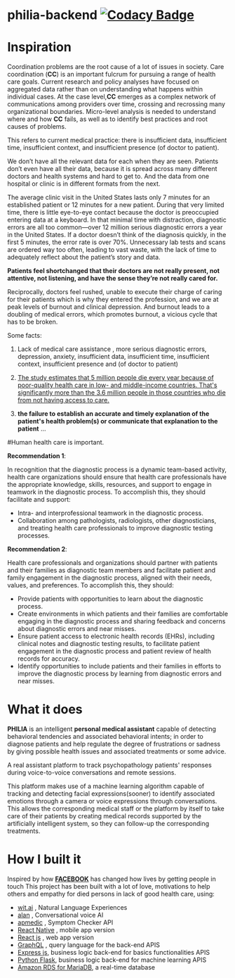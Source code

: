 # philia-backend [![Codacy Badge](https://app.codacy.com/project/badge/Grade/01efe88910f04681a0da5d02cce076c2)](https://www.codacy.com?utm_source=github.com&amp;utm_medium=referral&amp;utm_content=Phil-Jayz/philia-webmin&amp;utm_campaign=Badge_Grade)

# Inspiration

Coordination problems are the root cause of a lot of issues in society. Care coordination (**CC**) is an important fulcrum for pursuing a range of health care goals. Current research and policy analyses have focused on aggregated data rather than on understanding what happens within individual cases. At the case level,**CC** emerges as a complex network of communications among providers over time, crossing and recrossing many organizational boundaries. Micro-level analysis is needed to understand where and how **CC** fails, as well as to identify best practices and root causes of problems.

This refers to current medical practice: there is insufficient data, insufficient time, insufficient context, and insufficient presence (of doctor to patient).

We don’t have all the relevant data for each when they are seen. Patients don’t even have all their data, because it is spread across many different doctors and health systems and hard to get to. And the data from one hospital or clinic is in different formats from the next.

The average clinic visit in the United States lasts only 7 minutes for an established patient or 12 minutes for a new patient. During that very limited time, there is little eye-to-eye contact because the doctor is preoccupied entering data at a keyboard. In that minimal time with distraction, diagnostic errors are all too common—over 12 million serious diagnostic errors a year in the United States. If a doctor doesn’t think of the diagnosis quickly, in the first 5 minutes, the error rate is over 70%. Unnecessary lab tests and scans are ordered way too often, leading to vast waste, with the lack of time to adequately reflect about the patient’s story and data.

**Patients feel shortchanged that their doctors are not really present, not attentive, not listening, and have the sense they’re not really cared for.**

Reciprocally, doctors feel rushed, unable to execute their charge of caring for their patients which is why they entered the profession, and we are at peak levels of burnout and clinical depression. And burnout leads to a doubling of medical errors, which promotes burnout, a vicious cycle that has to be broken.

Some facts:

1.  Lack of medical care assistance , more serious diagnostic errors, depression, anxiety, insufficient data, insufficient time, insufficient context, insufficient presence and  (of doctor to patient) 

2.  [The study estimates that 5 million people die every year because of poor-quality health care in low- and middle-income countries. That's significantly more than the 3.6 million people in those countries who die from not having access to care.](https://www.npr.org/sections/goatsandsoda/2018/09/05/644928153/what-kills-5-million-people-a-year-its-not-just-disease)

3.  **the failure to  establish an accurate and timely explanation of the patient's health problem(s) or communicate that explanation to the patient** ...

#Human health care is important.

**Recommendation 1**: 

In recognition that the diagnostic process is a dynamic team-based activity, health care organizations should ensure that health care professionals have the appropriate knowledge, skills, resources, and support to engage in teamwork in the diagnostic process. To accomplish this, they should facilitate and support:

- Intra- and interprofessional teamwork in the diagnostic process.
- Collaboration among pathologists, radiologists, other diagnosticians, and treating health care professionals to improve diagnostic testing processes.
 
**Recommendation 2**: 

Health care professionals and organizations should partner with patients and their families as diagnostic team members and facilitate patient and family engagement in the diagnostic process, aligned with their needs, values, and preferences. To accomplish this, they should:

- Provide patients with opportunities to learn about the diagnostic process.
- Create environments in which patients and their families are comfortable engaging in the diagnostic process and sharing feedback and concerns about diagnostic errors and near misses.
- Ensure patient access to electronic health records (EHRs), including clinical notes and diagnostic testing results, to facilitate patient engagement in the diagnostic process and patient review of health records for accuracy.<br /> 
- Identify opportunities to include patients and their families in efforts to improve the diagnostic process by learning from diagnostic errors and near misses.

# What it does

**PHILIA** is an intelligent **personal medical assistant** capable of detecting behavioral tendencies and associated behavioral intents; in order to diagnose patients and help regulate the degree of frustrations or sadness by giving possible health issues and associated treatments or some advice.

A real assistant platform to track psychopathology patients' responses during voice-to-voice conversations and remote sessions.

This platform makes use of a machine learning algorithm capable of tracking and detecting facial expressions(sooner)   to identify associated emotions through a camera or voice expressions through conversations. This allows the corresponding medical staff or the platform by itself to take care of their patients by creating medical records supported by the artificially intelligent system, so they can follow-up the corresponding treatments.

# How I built it

Inspired by how [**FACEBOOK**](https://facebook.com) has changed how lives by getting people in touch
This project has been built with a lot of love, motivations to help others and empathy for died persons in lack of good health care, using:

- [wit.ai](https://wit.ai/) , Natural Language Experiences
- [alan](https://alan.app/) , Conversational voice AI
- [apmedic](https://apimedic.com/) , Symptom Checker API
- [React Native](https://reactnative.dev/) , mobile app version
- [React js](https://reactjs.org/) , web app version
- [GraphQL](https://graphql.org/) , query language for the back-end APIS
- [Express js](https://expressjs.com/), business logic back-end for basics functionalities APIS
- [Python Flask](https://expressjs.com/), business logic back-end for machine learning APIS
- [Amazon RDS for MariaDB](https://aws.amazon.com/rds/mariadb/), a real-time database
